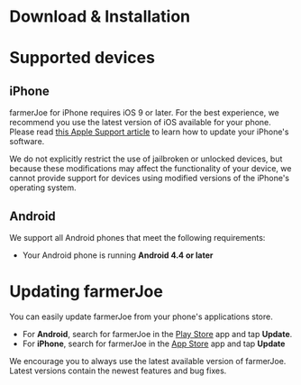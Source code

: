 # Download & Installation

# Supported devices

## iPhone

farmerJoe for iPhone requires iOS 9 or later. For the best experience, we recommend you use the latest version of iOS available for your phone. Please read [this Apple Support article](http://support.apple.com/kb/HT4623) to learn how to update your iPhone's software.

We do not explicitly restrict the use of jailbroken or unlocked devices, but because these modifications may affect the functionality of your device, we cannot provide support for devices using modified versions of the iPhone's operating system.

## Android

We support all Android phones that meet the following requirements:

* Your Android phone is running **Android 4.4 or later**



# Updating farmerJoe

You can easily update farmerJoe from your phone's applications store.

* For **Android**, search for farmerJoe in the [Play Store](https://play.google.com/store/apps/details?id=com.farmerjoe.android.react.farmerjoe) app and tap **Update**.
* For **iPhone**, search for farmerJoe in the [App Store](https://itunes.apple.com/us/app/farmerjoe/id1216314690?ls=1&mt=8) app and tap **Update**

We encourage you to always use the latest available version of farmerJoe. Latest versions contain the newest features and bug fixes.

